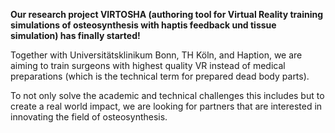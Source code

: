 <!--<TITLE>VIRTOSHA Joint Project - Authoring tool for Virtual Reality training simulations of osteosynthesis with haptis feedback und tissue simulation<TITLE> -->
<!--<PARTNERS>MindPort GmbH, Universitätsklinikum Bonn,TH Köln,Haption<PARTNERS> -->
<!--<IMAGE>/files/mds/imgs/VIRTOSHA.png<IMAGE> -->
<!--<TIME>2024 - now<TIME> -->

**Our research project VIRTOSHA (authoring tool for Virtual Reality training simulations of osteosynthesis with haptis feedback und tissue simulation) has finally started!**

Together with Universitätsklinikum Bonn, TH Köln, and Haption, we are aiming to train surgeons with highest quality VR instead of medical preparations (which is the technical term for prepared dead body parts).

To not only solve the academic and technical challenges this includes but to create a real world impact, we are looking for partners that are interested in innovating the field of osteosynthesis.
